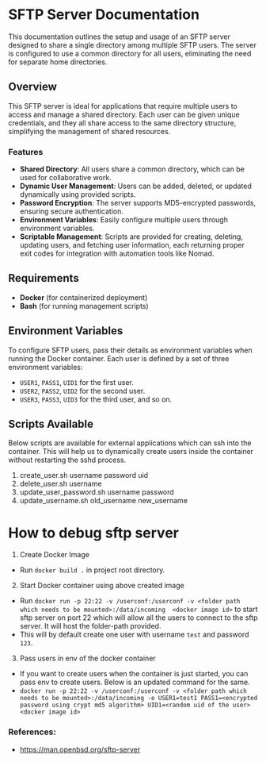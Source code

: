 # SFTP Server Documentation

This documentation outlines the setup and usage of an SFTP server designed to share a single directory among multiple SFTP users. The server is configured to use a common directory for all users, eliminating the need for separate home directories.

## Overview

This SFTP server is ideal for applications that require multiple users to access and manage a shared directory. Each user can be given unique credentials, and they all share access to the same directory structure, simplifying the management of shared resources.

### Features

- **Shared Directory**: All users share a common directory, which can be used for collaborative work.
- **Dynamic User Management**: Users can be added, deleted, or updated dynamically using provided scripts.
- **Password Encryption**: The server supports MD5-encrypted passwords, ensuring secure authentication.
- **Environment Variables**: Easily configure multiple users through environment variables.
- **Scriptable Management**: Scripts are provided for creating, deleting, updating users, and fetching user information, each returning proper exit codes for integration with automation tools like Nomad.

## Requirements

- **Docker** (for containerized deployment)
- **Bash** (for running management scripts)

## Environment Variables

To configure SFTP users, pass their details as environment variables when running the Docker container. Each user is defined by a set of three environment variables:

- `USER1`, `PASS1`, `UID1` for the first user.
- `USER2`, `PASS2`, `UID2` for the second user.
- `USER3`, `PASS3`, `UID3` for the third user, and so on.

## Scripts Available

Below scripts are available for external applications which can ssh into the container. This will help us to dynamically create users inside the container without restarting the sshd process.

1. create_user.sh username password uid
2. delete_user.sh username
3. update_user_password.sh username password
4. update_username.sh old_username new_username

# How to debug sftp server

1. Create Docker Image
- Run `docker build .` in project root directory.

2. Start Docker container using above created image
- Run `docker run -p 22:22 -v /userconf:/userconf -v <folder path which needs to be mounted>:/data/incoming  <docker image id>` to start sftp server on port 22 which will allow all the users to connect to the sftp server. It will host the folder-path provided.
- This will by default create one user with username `test` and password `123`.

3. Pass users in env of the docker container
- If you want to create users when the container is just started, you can pass env to create users. Below is an updated command for the same.
- `docker run -p 22:22 -v /userconf:/userconf -v <folder path which needs to be mounted>:/data/incoming -e USER1=test1 PASS1=<encrypted password using crypt md5 algorithm> UID1=<random uid of the user>  <docker image id>`

### References:

- https://man.openbsd.org/sftp-server
